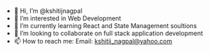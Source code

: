 - 👋 Hi, I’m @kshitijnagpal
- 👀 I’m interested in Web Development
- 🌱 I’m currently learning React and State Management soultions
- 💞️ I’m looking to collaborate on full stack application development
- 📫 How to reach me: Email: kshitij_nagpal@yahoo.com

<!---
kshitijnagpal/kshitijnagpal is a ✨ special ✨ repository because its `README.md` (this file) appears on your GitHub profile.
You can click the Preview link to take a look at your changes.
--->
